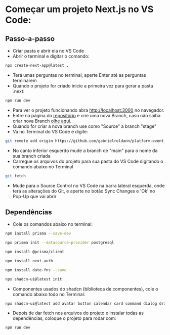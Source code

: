 
# Começar um projeto Next.js no VS Code:

## Passo-a-passo
- Criar pasta e abrir ela no VS Code
- Abrir o terminal e digitar o comando:
```bash
npx create-next-app@latest .
```
- Terá umas perguntas no terminal, aperte Enter até as perguntas terminarem
- Quando o projeto for criado inicie a primeira vez para gerar a pasta .next:
```bash
npm run dev
```
- Para ver o projeto funcionando abra [http://localhost:3000](http://localhost:3000) no navegador.
- Entre na página do [repositório](https://github.com/gabrielroldann/platform-event/) e crie uma nova Branch, caso não saiba criar nova Branch [olhe aqui](https://docs.github.com/pt/pull-requests/collaborating-with-pull-requests/proposing-changes-to-your-work-with-pull-requests/creating-and-deleting-branches-within-your-repository).
- Quando for criar a nova branch use como "Source" a branch "stage"
- Vá no Terminal do VS Code e digite:
```bash
git remote add origin https://github.com/gabrielroldann/platform-event.git
```
- No canto inferior esquerdo mude a branch de "main" para o nome da sua branch criada
- Carregue os arquivos do projeto para sua pasta do VS Code digitando o comando abaixo no Terminal
```bash
git fetch
```
- Mude para o Source Control no VS Code na barra lateral esquerda, onde terá as alterações do Git, e aperte no botão Sync Changes e 'Ok' no Pop-Up que vai abrir

## Dependências

- Cole os comandos abaixo no terminal:
```bash
npm install prisma --save-dev
```
```bash
npx prisma init --datasource-provider postgresql
```
```bash
npm install @prisma/client
```
```bash
npm install next-auth
```
```bash
npm install date-fns --save
```
```bash
npx shadcn-ui@latest init
```

- Componentes usados do shadcn (biblioteca de componentes), cole o comando abaixo todo no Terminal:
```bash
npx shadcn-ui@latest add avatar button calendar card command dialog drawer input label radio-group select textarea
```

- Depois de dar fetch nos arquivos do projeto e instalar todas as dependências, coloque o projeto para rodar com:
```bash
npm run dev
```

